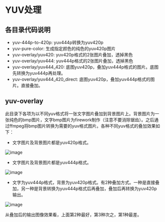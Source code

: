 # YUV处理

## 各目录代码说明
- yuv-444p-to-420p: yuv444p转换为yuv420p
- yuv-pure-color: 生成指定颜色的纯色的yuv420p图片
- yuv-overlay/yuv420: yuv420p格式的2张图片叠加，透掉黑色
- yuv-overlay/yuv444: yuv444p格式的2张图片叠加，透掉黑色
- yuv-overlay/yuv444_420: 底图yuv420p，叠加yuv444p格式的图片。底图先转换为yuv444p再处理。
- yuv-overlay/yuv444_420_direct: 底图yuv420p，叠加yuv444p格式的图片。直接叠加。

## yuv-overlay
此目录下各项为以不同yuv格式将一张文字图片叠加到背景图片上。背景图片为一张纯色的bmp图片，文字bmp图片为firework制作（注意不要消除锯齿）。之后通过ffmpeg将bmp图片转换为需要的yuv格式图片。各种不同yuv格式的叠加效果如下：

- 文字图片及背景图片都是yuv420p格式。

![image](https://raw.githubusercontent.com/findAway/yuv-processing/master/yuv-overlay/overlay_420.bmp)

- 文字图片及背景图片都是yuv444p格式。

![image](https://raw.githubusercontent.com/findAway/yuv-processing/master/yuv-overlay/overlay_444.bmp)

- 文字为yuv444p格式，背景为yuv420p格式。有2种叠加方式。一种是直接叠加，另一种是背景转换为yuv444p格式后再叠加，叠加后再转换为yuv420p输出。

![image](https://raw.githubusercontent.com/findAway/yuv-processing/master/yuv-overlay/overlay_420_444.bmp)

从叠加后的输出图像效果看，上面第2种最好，第3种次之，第1种最差。

